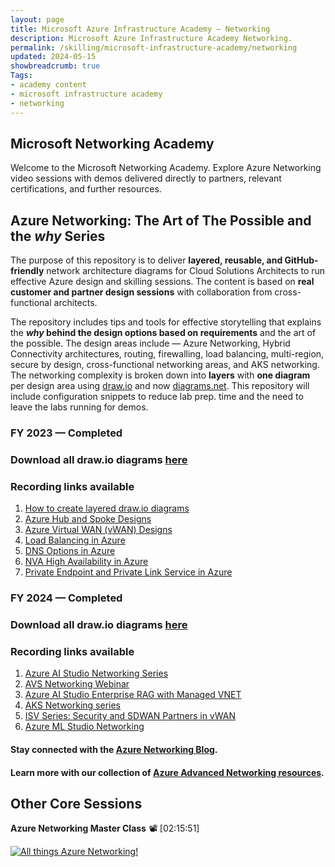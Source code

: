 ```yaml
---
layout: page
title: Microsoft Azure Infrastructure Academy — Networking
description: Microsoft Azure Infrastructure Academy Networking.
permalink: /skilling/microsoft-infrastructure-academy/networking
updated: 2024-05-15
showbreadcrumb: true
Tags:
- academy content
- microsoft infrastructure academy
- networking
---
```


## Microsoft Networking Academy
Welcome to the Microsoft Networking Academy. Explore Azure Networking video sessions with demos delivered directly to partners, relevant certifications, and further resources.

## Azure Networking: The Art of The Possible and the *why* Series

The purpose of this repository is to deliver **layered, reusable, and GitHub-friendly** network architecture diagrams for Cloud Solutions Architects to run effective Azure design and skilling sessions. The content is based on **real customer and partner design sessions** with collaboration from cross-functional architects. 

The repository includes tips and tools for effective storytelling that explains the ***why* behind the design options based on requirements** and the art of the possible. The design areas include — Azure Networking, Hybrid Connectivity architectures, routing, firewalling, load balancing, multi-region, secure by design, cross-functional networking areas, and AKS networking. The networking complexity is broken down into **layers** with **one diagram** per design area using [draw.io](https://app.diagrams.net/) and now [diagrams.net](https://www.diagrams.net/). This repository will include configuration snippets to reduce lab prep. time and the need to leave the labs running for demos.

### FY 2023 — Completed
### Download all draw.io diagrams [here](https://github.com/nehalineogi/azure-networking/blob/main/diagrams)

### Recording links available

1. [How to create layered draw.io diagrams](https://www.youtube.com/watch?v=-5tKnS03I5Y&t=998s)
2. [Azure Hub and Spoke Designs](https://youtu.be/DkW3UZc9FdA)
3. [Azure Virtual WAN (vWAN) Designs](https://youtu.be/zXx8dzy6Vsc)
4. [Load Balancing in Azure](https://youtu.be/pnxrwtBuzr8)
5. [DNS Options in Azure](https://youtu.be/2kQL-vCyj3A)
6. [NVA High Availability in Azure](https://youtu.be/lYCp9Bo2UZo)
7. [Private Endpoint and Private Link Service in Azure](https://youtu.be/OpLxQxX6wAw)

   
### FY 2024 — Completed
### Download all draw.io diagrams [here](https://github.com/nehalineogi/azure-networking/blob/main/diagrams)

### Recording links available

1. [Azure AI Studio Networking Series](https://www.youtube.com/playlist?list=PLb4hYfatvJJjLOs8TjjXgw-2BP2y0sWFc)
2. [AVS Networking Webinar](https://youtu.be/qhbYAbL_fPc)
3. [Azure AI Studio Enterprise RAG with Managed VNET](https://youtu.be/wdHcJKTwSYs)
4. [AKS Networking series](https://www.youtube.com/playlist?list=PLb4hYfatvJJiIzPftv85zYFq7PXnUY2Zg)
5. [ISV Series: Security and SDWAN Partners in vWAN](https://www.youtube.com/playlist?list=PLb4hYfatvJJhNyUpS9LX4RtllDYXhtZ75)
6. [Azure ML Studio Networking](https://www.youtube.com/playlist?list=PLb4hYfatvJJjn9x8hiy6qzzO1snMb613G)

   
#### Stay connected with the [Azure Networking Blog](https://techcommunity.microsoft.com/t5/azure-networking-blog/bg-p/AzureNetworkingBlog).

#### Learn more with our collection of [Azure Advanced Networking resources](/PartnerResources/skilling/microsoft-infrastructure-academy/resources/azure-networking).

## Other Core Sessions

**Azure Networking Master Class** 📽️ [02:15:51]

[![All things Azure Networking!](https://img.youtube.com/vi/9DuTWSvsLXM/mqdefault.jpg)](https://www.youtube.com/watch?v=9DuTWSvsLXM)
